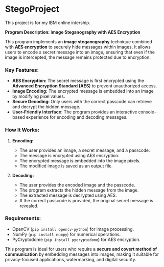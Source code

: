 # StegoProject
This project is for my IBM online intership.

**Program Description: Image Steganography with AES Encryption**  

This program implements an **image steganography** technique combined with **AES encryption** to securely hide messages within images. It allows users to encode a secret message into an image, ensuring that even if the image is intercepted, the message remains protected due to encryption.  

### **Key Features:**  
- **AES Encryption:** The secret message is first encrypted using the **Advanced Encryption Standard (AES)** to prevent unauthorized access.  
- **Image Encoding:** The encrypted message is embedded into an image by modifying pixel values.  
- **Secure Decoding:** Only users with the correct passcode can retrieve and decrypt the hidden message.  
- **User-Friendly Interface:** The program provides an interactive console-based experience for encoding and decoding messages.  

### **How It Works:**  
1. **Encoding:**  
   - The user provides an image, a secret message, and a passcode.  
   - The message is encrypted using AES encryption.  
   - The encrypted message is embedded into the image pixels.  
   - The modified image is saved as an output file.  

2. **Decoding:**  
   - The user provides the encoded image and the passcode.  
   - The program extracts the hidden message from the image.  
   - The extracted message is decrypted using AES.  
   - If the correct passcode is provided, the original secret message is revealed.  

### **Requirements:**  
- OpenCV (`pip install opencv-python`) for image processing.  
- NumPy (`pip install numpy`) for numerical operations.  
- PyCryptodome (`pip install pycryptodome`) for AES encryption.  

This program is ideal for users who require a **secure and covert method of communication** by embedding messages into images, making it suitable for privacy-focused applications, watermarking, and digital security.
